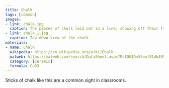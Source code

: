 ```yaml
---
title: Chalk
tags: [common]
images:
- link: chalk.jpg
  caption: The pieces of chalk laid out in a line, showing off their faces
- link: chalk_1.jpg
  caption: Top down view of the chalk
materials:
- name: Chalk
  wikipedia: https://en.wikipedia.org/wiki/Chalk
  matweb: https://matweb.com/search/DataSheet.aspx?MatGUID=5feaf81db4954a3cb8ae3deb20587326
  category: [ceramic]
  formula: CaO3
---
```


Sticks of chalk like this are a common sight in classrooms.
